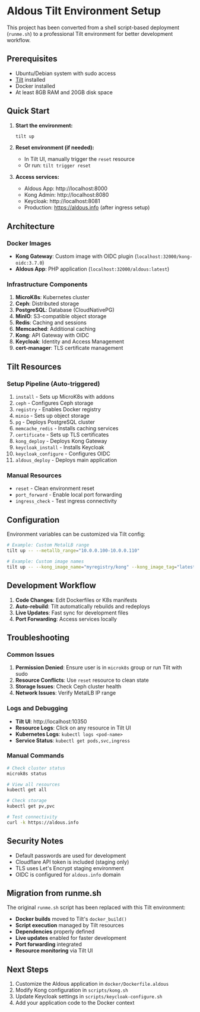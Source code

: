 # Aldous Tilt Environment Setup

This project has been converted from a shell script-based deployment (`runme.sh`) to a professional Tilt environment for better development workflow.

## Prerequisites

- Ubuntu/Debian system with sudo access
- [Tilt](https://tilt.dev/) installed
- Docker installed
- At least 8GB RAM and 20GB disk space

## Quick Start

1. **Start the environment:**
   ```bash
   tilt up
   ```

2. **Reset environment (if needed):**
   - In Tilt UI, manually trigger the `reset` resource
   - Or run: `tilt trigger reset`

3. **Access services:**
   - Aldous App: http://localhost:8000
   - Kong Admin: http://localhost:8080
   - Keycloak: http://localhost:8081
   - Production: https://aldous.info (after ingress setup)

## Architecture

### Docker Images
- **Kong Gateway**: Custom image with OIDC plugin (`localhost:32000/kong-oidc:3.7.0`)
- **Aldous App**: PHP application (`localhost:32000/aldous:latest`)

### Infrastructure Components
1. **MicroK8s**: Kubernetes cluster
2. **Ceph**: Distributed storage
3. **PostgreSQL**: Database (CloudNativePG)
4. **MinIO**: S3-compatible object storage
5. **Redis**: Caching and sessions
6. **Memcached**: Additional caching
7. **Kong**: API Gateway with OIDC
8. **Keycloak**: Identity and Access Management
9. **cert-manager**: TLS certificate management

## Tilt Resources

### Setup Pipeline (Auto-triggered)
1. `install` - Sets up MicroK8s with addons
2. `ceph` - Configures Ceph storage
3. `registry` - Enables Docker registry
4. `minio` - Sets up object storage
5. `pg` - Deploys PostgreSQL cluster
6. `memcache_redis` - Installs caching services
7. `certificate` - Sets up TLS certificates
8. `kong_deploy` - Deploys Kong Gateway
9. `keycloak_install` - Installs Keycloak
10. `keycloak_configure` - Configures OIDC
11. `aldous_deploy` - Deploys main application

### Manual Resources
- `reset` - Clean environment reset
- `port_forward` - Enable local port forwarding
- `ingress_check` - Test ingress connectivity

## Configuration

Environment variables can be customized via Tilt config:

```bash
# Example: Custom MetalLB range
tilt up -- --metallb_range="10.0.0.100-10.0.0.110"

# Example: Custom image names
tilt up -- --kong_image_name="myregistry/kong" --kong_image_tag="latest"
```

## Development Workflow

1. **Code Changes**: Edit Dockerfiles or K8s manifests
2. **Auto-rebuild**: Tilt automatically rebuilds and redeploys
3. **Live Updates**: Fast sync for development files
4. **Port Forwarding**: Access services locally

## Troubleshooting

### Common Issues

1. **Permission Denied**: Ensure user is in `microk8s` group or run Tilt with sudo
2. **Resource Conflicts**: Use `reset` resource to clean state
3. **Storage Issues**: Check Ceph cluster health
4. **Network Issues**: Verify MetalLB IP range

### Logs and Debugging

- **Tilt UI**: http://localhost:10350
- **Resource Logs**: Click on any resource in Tilt UI
- **Kubernetes Logs**: `kubectl logs <pod-name>`
- **Service Status**: `kubectl get pods,svc,ingress`

### Manual Commands

```bash
# Check cluster status
microk8s status

# View all resources
kubectl get all

# Check storage
kubectl get pv,pvc

# Test connectivity
curl -k https://aldous.info
```

## Security Notes

- Default passwords are used for development
- Cloudflare API token is included (staging only)
- TLS uses Let's Encrypt staging environment
- OIDC is configured for `aldous.info` domain

## Migration from runme.sh

The original `runme.sh` script has been replaced with this Tilt environment:

- **Docker builds** moved to Tilt's `docker_build()`
- **Script execution** managed by Tilt resources
- **Dependencies** properly defined
- **Live updates** enabled for faster development
- **Port forwarding** integrated
- **Resource monitoring** via Tilt UI

## Next Steps

1. Customize the Aldous application in `docker/Dockerfile.aldous`
2. Modify Kong configuration in `scripts/kong.sh`
3. Update Keycloak settings in `scripts/keycloak-configure.sh`
4. Add your application code to the Docker context
